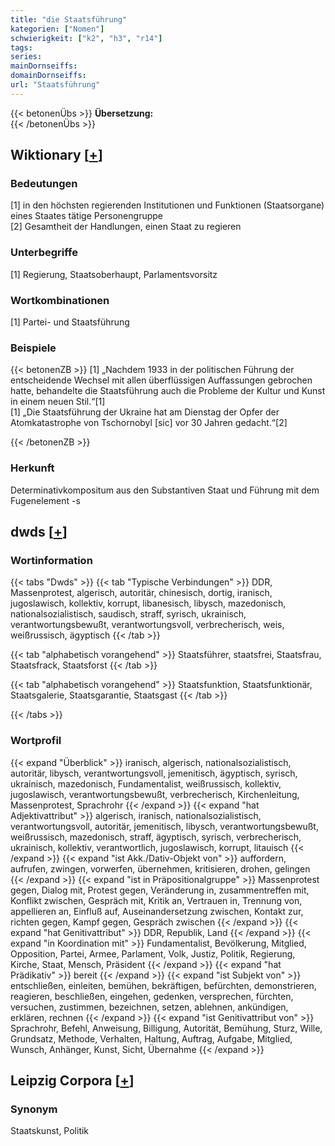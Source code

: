 ```yaml
---
title: "die Staatsführung"
kategorien: ["Nomen"]
schwierigkeit: ["k2", "h3", "r14"]
tags:
series:
mainDornseiffs:
domainDornseiffs:
url: "Staatsführung"
---
```


{{< betonenÜbs >}}
**Übersetzung:**  
{{< /betonenÜbs >}}

## Wiktionary [[+](https://de.wiktionary.org/wiki/Staatsführung)]

### Bedeutungen
[1] in den höchsten regierenden Institutionen und Funktionen (Staatsorgane) eines Staates tätige Personengruppe  
[2] Gesamtheit der Handlungen, einen Staat zu regieren  

### Unterbegriffe
[1] Regierung, Staatsoberhaupt, Parlamentsvorsitz  

### Wortkombinationen
[1] Partei- und Staatsführung  

### Beispiele
{{< betonenZB >}}
[1] „Nachdem 1933 in der politischen Führung der entscheidende Wechsel mit allen überflüssigen Auffassungen gebrochen hatte, behandelte die Staatsführung auch die Probleme der Kultur und Kunst in einem neuen Stil.“[1]  
[1] „Die Staatsführung der Ukraine hat am Dienstag der Opfer der Atomkatastrophe von Tschornobyl [sic] vor 30 Jahren gedacht.“[2]  

{{< /betonenZB >}}
### Herkunft
Determinativkompositum aus den Substantiven Staat und Führung mit dem Fugenelement -s  



## dwds [[+](https://www.dwds.de/wb/Staatsführung)]

### Wortinformation
{{< tabs "Dwds" >}}
{{< tab "Typische Verbindungen" >}}
DDR, Massenprotest, algerisch, autoritär, chinesisch, dortig, iranisch, jugoslawisch, kollektiv, korrupt, libanesisch, libysch, mazedonisch, nationalsozialistisch, saudisch, straff, syrisch, ukrainisch, verantwortungsbewußt, verantwortungsvoll, verbrecherisch, weis, weißrussisch, ägyptisch
{{< /tab >}}

{{< tab "alphabetisch vorangehend" >}}
Staatsführer, staatsfrei, Staatsfrau, Staatsfrack, Staatsforst
{{< /tab >}}

{{< tab "alphabetisch vorangehend" >}}
Staatsfunktion, Staatsfunktionär, Staatsgalerie, Staatsgarantie, Staatsgast
{{< /tab >}}

{{< /tabs >}}

### Wortprofil
{{< expand "Überblick" >}} iranisch, algerisch, nationalsozialistisch, autoritär, libysch, verantwortungsvoll, jemenitisch, ägyptisch, syrisch, ukrainisch, mazedonisch, Fundamentalist, weißrussisch, kollektiv, jugoslawisch, verantwortungsbewußt, verbrecherisch, Kirchenleitung, Massenprotest, Sprachrohr {{< /expand >}}
{{< expand "hat Adjektivattribut" >}} algerisch, iranisch, nationalsozialistisch, verantwortungsvoll, autoritär, jemenitisch, libysch, verantwortungsbewußt, weißrussisch, mazedonisch, straff, ägyptisch, syrisch, verbrecherisch, ukrainisch, kollektiv, verantwortlich, jugoslawisch, korrupt, litauisch {{< /expand >}}
{{< expand "ist Akk./Dativ-Objekt von" >}} auffordern, aufrufen, zwingen, vorwerfen, übernehmen, kritisieren, drohen, gelingen {{< /expand >}}
{{< expand "ist in Präpositionalgruppe" >}} Massenprotest gegen, Dialog mit, Protest gegen, Veränderung in, zusammentreffen mit, Konflikt zwischen, Gespräch mit, Kritik an, Vertrauen in, Trennung von, appellieren an, Einfluß auf, Auseinandersetzung zwischen, Kontakt zur, richten gegen, Kampf gegen, Gespräch zwischen {{< /expand >}}
{{< expand "hat Genitivattribut" >}} DDR, Republik, Land {{< /expand >}}
{{< expand "in Koordination mit" >}} Fundamentalist, Bevölkerung, Mitglied, Opposition, Partei, Armee, Parlament, Volk, Justiz, Politik, Regierung, Kirche, Staat, Mensch, Präsident {{< /expand >}}
{{< expand "hat Prädikativ" >}} bereit {{< /expand >}}
{{< expand "ist Subjekt von" >}} entschließen, einleiten, bemühen, bekräftigen, befürchten, demonstrieren, reagieren, beschließen, eingehen, gedenken, versprechen, fürchten, versuchen, zustimmen, bezeichnen, setzen, ablehnen, ankündigen, erklären, rechnen {{< /expand >}}
{{< expand "ist Genitivattribut von" >}} Sprachrohr, Befehl, Anweisung, Billigung, Autorität, Bemühung, Sturz, Wille, Grundsatz, Methode, Verhalten, Haltung, Auftrag, Aufgabe, Mitglied, Wunsch, Anhänger, Kunst, Sicht, Übernahme {{< /expand >}}

## Leipzig Corpora [[+](https://corpora.uni-leipzig.de/en/res?word=Staatsführung&corpusId=deu_newscrawl-public_2018)]


### Synonym
Staatskunst, Politik

